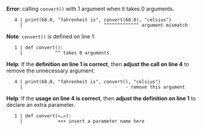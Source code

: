 **Error**: calling `convert()` with 1 argument when it takes
0 arguments.

```
   4 | print(68.0, "fahrenheit is", convert(68.0), "celsius")
     |                              ^^^^^^^^^^^^^ argument mismatch
```

**Note**: `convert()` is defined on line 1:

```
   1 | def convert():
     |            ^^ takes 0 arguments
```

**Help**: If the **definition on line 1 is correct**, then **adjust the
call on line 4** to remove the unnecessary argument.

```
   4 | print(68.0, "fahrenheit is", convert(), "celsius")
     |                                      - remove this argument
```

**Help**: If the **usage on line 4 is correct**, then **adjust the definition
on line 1** to declare an extra parameter.

```
   1 | def convert(«…»):
     |             +++ insert a parameter name here
```

